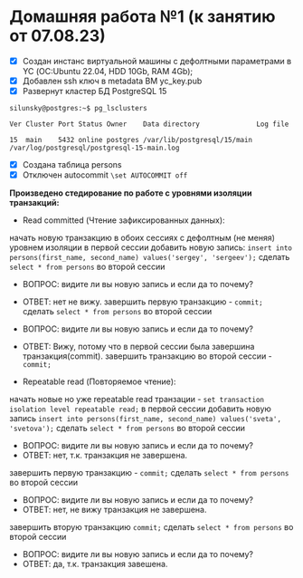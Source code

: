 # Домашняя работа №1 (к занятию от 07.08.23)

- [x] Cоздан инстанс виртуальной машины с дефолтными параметрами в YC (ОС:Ubuntu 22.04, HDD 10Gb, RAM 4Gb);
- [x] Добавлен ssh ключ в metadata ВМ yc_key.pub
- [x] Развернут кластер БД PostgreSQL 15

`silunsky@postgres:~$ pg_lsclusters`

`Ver Cluster Port Status Owner    Data directory              Log file`

`15  main    5432 online postgres /var/lib/postgresql/15/main /var/log/postgresql/postgresql-15-main.log`
- [x] Создана таблица persons
- [x] Отключен autocommit
`\set AUTOCOMMIT off`

**Произведено стедирование по работе с уровнями изоляции транзакций:**
- Read committed (Чтение зафиксированных данных):

начать новую транзакцию в обоих сессиях с дефолтным (не меняя) уровнем изоляции
в первой сессии добавить новую запись:
`insert into persons(first_name, second_name) values('sergey', 'sergeev');`
сделать `select * from persons` во второй сессии

- ВОПРОС: видите ли вы новую запись и если да то почему? 
- ОТВЕТ:  нет не вижу.
завершить первую транзакцию - `commit;`
сделать `select * from persons` во второй сессии
- ВОПРОС: видите ли вы новую запись и если да то почему? 
- ОТВЕТ: Вижу, потому что в первой сессии была завершина транзакция(commit).
завершить транзакцию во второй сессии - `commit;`

- Repeatable read (Повторяемое чтение):
  
начать новые но уже repeatable read транзации - `set transaction isolation level repeatable read;`
в первой сессии добавить новую запись `insert into persons(first_name, second_name) values('sveta', 'svetova');`
сделать `select * from persons` во второй сессии

- ВОПРОС: видите ли вы новую запись и если да то почему?
- ОТВЕТ: нет, т.к. транзакция не завершена.

завершить первую транзакцию - `commit;`
сделать `select * from persons` во второй сессии

- ВОПРОС: видите ли вы новую запись и если да то почему?
- ОТВЕТ: нет, не вижу транзакция не завершена.
  
завершить вторую транзакцию `commit;`
сделать `select * from persons` во второй сессии

- ВОПРОС: видите ли вы новую запись и если да то почему?
- ОТВЕТ: да, т.к. транзакция завешена.
